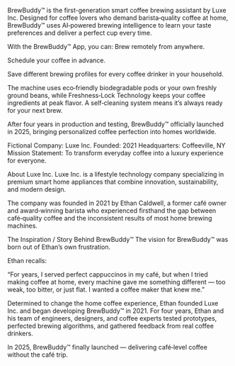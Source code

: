 BrewBuddy™ is the first-generation smart coffee brewing assistant by Luxe Inc. Designed for coffee lovers who demand barista‑quality coffee at home, BrewBuddy™ uses AI‑powered brewing intelligence to learn your taste preferences and deliver a perfect cup every time.

With the BrewBuddy™ App, you can:
Brew remotely from anywhere.

Schedule your coffee in advance.

Save different brewing profiles for every coffee drinker in your household.

The machine uses eco‑friendly biodegradable pods or your own freshly ground beans, while Freshness‑Lock Technology keeps your coffee ingredients at peak flavor. A self‑cleaning system means it’s always ready for your next brew.

After four years in production and testing, BrewBuddy™ officially launched in 2025, bringing personalized coffee perfection into homes worldwide.

Fictional Company: Luxe Inc.
Founded: 2021
Headquarters: Coffeeville, NY
Mission Statement: To transform everyday coffee into a luxury experience for everyone.

About Luxe Inc.
Luxe Inc. is a lifestyle technology company specializing in premium smart home appliances that combine innovation, sustainability, and modern design.

The company was founded in 2021 by Ethan Caldwell, a former café owner and award‑winning barista who experienced firsthand the gap between café‑quality coffee and the inconsistent results of most home brewing machines.

The Inspiration / Story Behind BrewBuddy™
The vision for BrewBuddy™ was born out of Ethan’s own frustration.

Ethan recalls:

“For years, I served perfect cappuccinos in my café, but when I tried making coffee at home, every machine gave me something different — too weak, too bitter, or just flat. I wanted a coffee maker that knew me.”

Determined to change the home coffee experience, Ethan founded Luxe Inc. and began developing BrewBuddy™ in 2021.
For four years, Ethan and his team of engineers, designers, and coffee experts tested prototypes, perfected brewing algorithms, and gathered feedback from real coffee drinkers.

In 2025, BrewBuddy™ finally launched — delivering café‑level coffee without the café trip.
